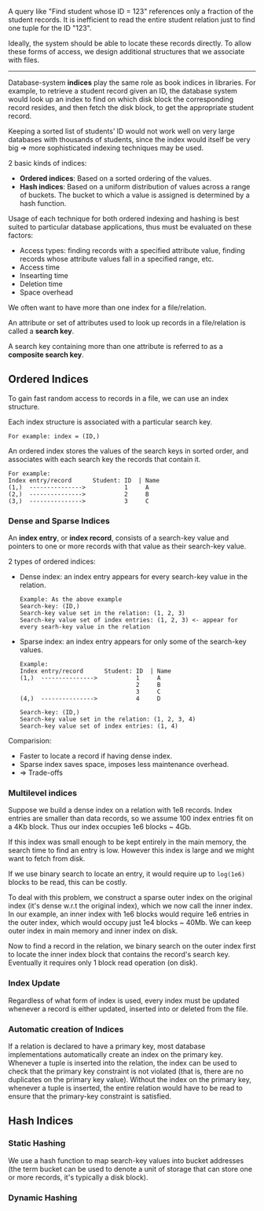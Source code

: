 A query like "Find student whose ID = 123" references only a fraction of the student records. It is inefficient to read the entire student relation just to find one tuple for the ID "123".

Ideally, the system should be able to locate these records directly. To allow these forms of access, we design additional structures that we associate with files.

---

Database-system **indices** play the same role as book indices in libraries. For example, to retrieve a student record given an ID, the database system would look up an index to find on which disk block the corresponding record resides, and then fetch the disk block, to get the appropriate student record.

Keeping a sorted list of students’ ID would not work well on very large databases with thousands of students, since the index would itself be very big => more sophisticated indexing techniques may be used.

2 basic kinds of indices:
- **Ordered indices**: Based on a sorted ordering of the values.
- **Hash indices**: Based on a uniform distribution of values across a range of buckets. The bucket to which a value is assigned is determined by a hash function.

Usage of each technique for both ordered indexing and hashing is best suited to particular database applications, thus must be evaluated on these factors:
- Access types: finding records with a specified attribute value, finding records whose attribute values fall in a specified range, etc.
- Access time
- Insearting time
- Deletion time
- Space overhead

We often want to have more than one index for a file/relation.

An attribute or set of attributes used to look up records in a file/relation is called a **search key**.

A search key containing more than one attribute is referred to as a **composite search key**.

## Ordered Indices

To gain fast random access to records in a file, we can use an index structure.

Each index structure is associated with a particular search key.
```
For example: index = (ID,)
```

An ordered index stores the values of the search keys in sorted order, and associates with each search key the records that contain it.
```
For example:
Index entry/record      Student: ID  | Name
(1,)  --------------->           1     A
(2,)  --------------->           2     B
(3,)  --------------->           3     C
```

### Dense and Sparse Indices

An **index entry**, or **index record**, consists of a search-key value and pointers to one or more records with that value as their search-key value.

2 types of ordered indices:
- Dense index: an index entry appears for every search-key value in the relation.
  ```
  Example: As the above example
  Search-key: (ID,)
  Search-key value set in the relation: (1, 2, 3)
  Search-key value set of index entries: (1, 2, 3) <- appear for every searh-key value in the relation
  ```
- Sparse index: an index entry appears for only some of the search-key values.
  ```
  Example:
  Index entry/record      Student: ID  | Name
  (1,)  --------------->           1     A
                                   2     B
                                   3     C
  (4,)  --------------->           4     D
  
  Search-key: (ID,)
  Search-key value set in the relation: (1, 2, 3, 4)
  Search-key value set of index entries: (1, 4)
  ```

Comparision:
- Faster to locate a record if having dense index.
- Sparse index saves space, imposes less maintenance overhead.
- => Trade-offs

### Multilevel indices

Suppose we build a dense index on a relation with 1e8 records. Index entries are smaller than data records, so we assume 100 index entries fit on a 4Kb block. Thus our index occupies 1e6 blocks ~ 4Gb.

If this index was small enough to be kept entirely in the main memory, the search time to find an entry is low. However this index is large and we might want to fetch from disk.

If we use binary search to locate an entry, it would require up to `log(1e6)` blocks to be read, this can be costly.

To deal with this problem, we construct a sparse outer index on the original index (it's dense w.r.t the original index), which we now call the inner index. In our example, an inner index with 1e6 blocks would require 1e6 entries in the outer index, which would occupy just 1e4 blocks ~ 40Mb. We can keep outer index in main memory and inner index on disk.

Now to find a record in the relation, we binary search on the outer index first to locate the inner index block that contains the record's search key. Eventually it requires only 1 block read operation (on disk).

### Index Update

Regardless of what form of index is used, every index must be updated whenever a record is either updated, inserted into or deleted from the file.

### Automatic creation of Indices

If a relation is declared to have a primary key, most database implementations automatically create an index on the primary key. Whenever a tuple is inserted into the relation, the index can be used to check that the primary key constraint is not violated (that is, there are no duplicates on the primary key value). Without the index on the primary key, whenever a tuple is inserted, the entire relation would have to be read to ensure that the primary-key constraint is satisfied.

## Hash Indices

### Static Hashing

We use a hash function to map search-key values into bucket addresses (the term bucket can be used to denote a unit of storage that can store one or more records, it's typically a disk block).




### Dynamic Hashing





